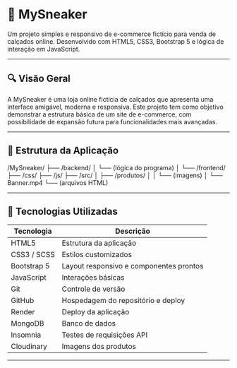 # 👟 MySneaker

Um projeto simples e responsivo de e-commerce fictício para venda de calçados online. Desenvolvido com HTML5, CSS3, Bootstrap 5 e lógica de interação em JavaScript.

---

## 🔍 Visão Geral

A MySneaker é uma loja online fictícia de calçados que apresenta uma interface amigável, moderna e responsiva. Este projeto tem como objetivo demonstrar a estrutura básica de um site de e-commerce, com possibilidade de expansão futura para funcionalidades mais avançadas.

---

## 🧱 Estrutura da Aplicação

/MySneaker/
├── /backend/
│   └── (lógica do programa)
│
└── /frontend/
    ├── /css/
    ├── /js/
    ├── /src/
    │   ├── /produtos/
    │   │   └── (imagens)
    │   └── Banner.mp4
    └── (arquivos HTML)

---

## 🚀 Tecnologias Utilizadas

| Tecnologia  | Descrição                                     |
|-------------|-----------------------------------------------|
| HTML5       | Estrutura da aplicação                        |
| CSS3 / SCSS | Estilos customizados                          |
| Bootstrap 5 | Layout responsivo e componentes prontos       |
| JavaScript  | Interações básicas                            |
| Git         | Controle de versão                            |
| GitHub      | Hospedagem do repositório e deploy            |
| Render      | Deploy da aplicação                           |
| MongoDB     | Banco de dados                                |
| Insomnia    | Testes de requisições API                     |
| Cloudinary  | Imagens dos produtos                          |


---
